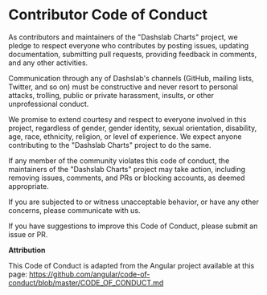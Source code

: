 # Contributor Code of Conduct

As contributors and maintainers of the "Dashslab Charts" project, we pledge to respect everyone who contributes by posting issues, updating documentation, submitting pull requests, providing feedback in comments, and any other activities.

Communication through any of Dashslab's channels (GitHub, mailing lists, Twitter, and so on) must be constructive and never resort to personal attacks, trolling, public or private harassment, insults, or other unprofessional conduct.

We promise to extend courtesy and respect to everyone involved in this project, regardless of gender, gender identity, sexual orientation, disability, age, race, ethnicity, religion, or level of experience. We expect anyone contributing to the "Dashslab Charts" project to do the same.

If any member of the community violates this code of conduct, the maintainers of the "Dashslab Charts" project may take action, including removing issues, comments, and PRs or blocking accounts, as deemed appropriate.

If you are subjected to or witness unacceptable behavior, or have any other concerns, please communicate with us.

If you have suggestions to improve this Code of Conduct, please submit an issue or PR.

**Attribution**

This Code of Conduct is adapted from the Angular project available at this page: https://github.com/angular/code-of-conduct/blob/master/CODE_OF_CONDUCT.md
